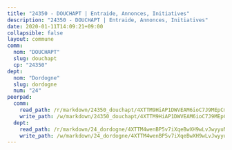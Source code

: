 ```yaml
---
title: "24350 - DOUCHAPT | Entraide, Annonces, Initiatives"
description: "24350 - DOUCHAPT | Entraide, Annonces, Initiatives"
date: 2020-01-11T14:09:21+09:00
collapsible: false
layout: commune
comm:
  nom: "DOUCHAPT"
  slug: douchapt
  cp: "24350"
dept:
  nom: "Dordogne"
  slug: dordogne
  num: "24"
peerpad:
  comm:
    read_path: /r/markdown/24350_douchapt/4XTTM9HiAP1DWVEAM6ioC7J9MEpCmn7UxnzVtEdAS9FgayRPY
    write_path: /w/markdown/24350_douchapt/4XTTM9HiAP1DWVEAM6ioC7J9MEpCmn7UxnzVtEdAS9FgayRPY-K3TgUq4ErZtsvKuL5M9gy5LYEd7QeLSYHh1jEqerDUBPUqy1oSTzket1YBDrcbj18QqH1EEDTg4xwqnZwAod8bMRHxHyV8Fzg2vVQ65nuyeykaEuEuBEsJPMQuN1z92uV2x6mdi2
  dept:
    read_path: /r/markdown/24_dordogne/4XTTM4wenBP5v7iXqeBwXH9wLvJwyyuNKzLxRyGzSZXmCuzgg
    write_path: /w/markdown/24_dordogne/4XTTM4wenBP5v7iXqeBwXH9wLvJwyyuNKzLxRyGzSZXmCuzgg-K3TgUusQQUSAmJPXozCTSBeqjqksxkVWGVxtHwEFrs5RuocQr8weKG2oQg7MVeg2F9Hhv7ggtBiBU8D9pdXEPa9M67VU3BzgAG9BCtQw3VY3Xcxk2YSegk3iUXMkpicGxxJr7mWp
---
```


